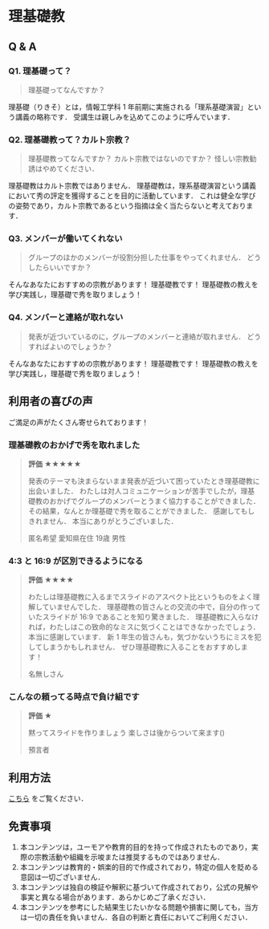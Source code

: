 # 理基礎教

## Q & A

### Q1. 理基礎って？

> 理基礎ってなんですか？

理基礎（りきそ）とは，情報工学科 1 年前期に実施される「理系基礎演習」という講義の略称です．
受講生は親しみを込めてこのように呼んでいます．

### Q2. 理基礎教って？カルト宗教？

> 理基礎教ってなんですか？
> カルト宗教ではないのですか？
> 怪しい宗教勧誘はやめてください．

理基礎教はカルト宗教ではありません．
理基礎教は，理系基礎演習という講義において秀の評定を獲得することを目的に活動しています．
これは健全な学びの姿勢であり，カルト宗教であるという指摘は全く当たらないと考えております．

### Q3. メンバーが働いてくれない

> グループのほかのメンバーが役割分担した仕事をやってくれません．
> どうしたらいいですか？

そんなあなたにおすすめの宗教があります！
理基礎教です！
理基礎教の教えを学び実践し，理基礎で秀を取りましょう！

### Q4. メンバーと連絡が取れない

> 発表が近づいているのに，グループのメンバーと連絡が取れません．
> どうすればよいのでしょうか？

そんなあなたにおすすめの宗教があります！
理基礎教です！
理基礎教の教えを学び実践し，理基礎で秀を取りましょう！

## 利用者の喜びの声

ご満足の声がたくさん寄せられております！

### 理基礎教のおかげで秀を取れました

> **評価** ★★★★★
>
> 発表のテーマも決まらないまま発表が近づいて困っていたとき理基礎教に出会いました．
> わたしは対人コミュニケーションが苦手でしたが，理基礎教のおかげでグループのメンバーとうまく協力することができました．
> その結果，なんとか理基礎で秀を取ることができました．
> 感謝してもしきれません．
> 本当にありがとうございました．
>
> 匿名希望 愛知県在住 19歳 男性

### 4:3 と 16:9 が区別できるようになる

> **評価** ★★★★
>
> わたしは理基礎教に入るまでスライドのアスペクト比というものをよく理解していませんでした．
> 理基礎教の皆さんとの交流の中で，自分の作っていたスライドが 16:9 であることを知り驚きました．
> 理基礎教に入らなければ，わたしはこの致命的なミスに気づくことはできなかったでしょう．
> 本当に感謝しています．
> 新 1 年生の皆さんも，気づかないうちにミスを犯してしまうかもしれません．
> ぜひ理基礎教に入ることをおすすめします！
>
> 名無しさん

### こんなの頼ってる時点で負け組です

> **評価** ★
>
> 黙ってスライドを作りましょう
> 楽しさは後からついて来ます()
>
> 預言者

## 利用方法

[こちら](docs/teachings.md) をご覧ください．

## 免責事項

1. 本コンテンツは，ユーモアや教育的目的を持って作成されたものであり，実際の宗教活動や組織を示唆または推奨するものではありません．
2. 本コンテンツは教育的・娯楽的目的で作成されており，特定の個人を貶める意図は一切ございません．
3. 本コンテンツは独自の検証や解釈に基づいて作成されており，公式の見解や事実と異なる場合があります．あらかじめご了承ください．
4. 本コンテンツを参考にした結果生じたいかなる問題や損害に関しても，当方は一切の責任を負いません．各自の判断と責任においてご利用ください．
